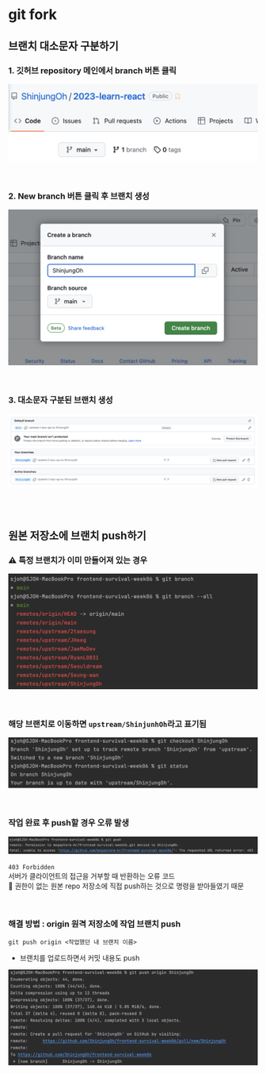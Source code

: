# git fork

## 브랜치 대소문자 구분하기

### 1. 깃허브 repository 메인에서 branch 버튼 클릭   

![](../Images/깃허브_브랜치.png)

<br>

### 2. New branch 버튼 클릭 후 브랜치 생성

![](../Images/깃허브_브랜치2.png)

<br>

### 3. 대소문자 구분된 브랜치 생성 

![](../Images/깃허브_브랜치3.png)

<br><br>

## 원본 저장소에 브랜치 push하기

### ⚠️ 특정 브랜치가 이미 만들어져 있는 경우 

![](../Images/깃허브_브랜치4.png)

<br>

### 해당 브랜치로 이동하면 `upstream/ShinjunhOh`라고 표기됨  

![](../Images/깃허브_브랜치5.png)

<br>

### 작업 완료 후 push할 경우 오류 발생 

![](../Images/깃허브_브랜치6_오류메시지.png)

`403 Forbidden`  
서버가 클라이언트의 접근을 거부할 때 반환하는 오류 코드  
🚨 권한이 없는 원본 repo 저장소에 직접 push하는 것으로 명령을 받아들였기 때문  

<br>

### 해결 방법 : origin 원격 저장소에 작업 브랜치 push

```
git push origin <작업했던 내 브랜치 이름>
```

* 브랜치를 업로드하면서 커밋 내용도 push

![](../Images/깃허브_브랜치7.png)

